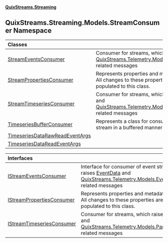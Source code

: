 #### [QuixStreams.Streaming](index.md 'index')

## QuixStreams.Streaming.Models.StreamConsumer Namespace

| Classes | |
| :--- | :--- |
| [StreamEventsConsumer](StreamEventsConsumer.md 'QuixStreams.Streaming.Models.StreamConsumer.StreamEventsConsumer') | Consumer for streams, which raises [EventData](EventData.md 'QuixStreams.Streaming.Models.EventData') and [QuixStreams.Telemetry.Models.EventDefinitions](https://docs.microsoft.com/en-us/dotnet/api/QuixStreams.Telemetry.Models.EventDefinitions 'QuixStreams.Telemetry.Models.EventDefinitions') related messages |
| [StreamPropertiesConsumer](StreamPropertiesConsumer.md 'QuixStreams.Streaming.Models.StreamConsumer.StreamPropertiesConsumer') | Represents properties and metadata of the stream.<br/>All changes to these properties are automatically populated to this class. |
| [StreamTimeseriesConsumer](StreamTimeseriesConsumer.md 'QuixStreams.Streaming.Models.StreamConsumer.StreamTimeseriesConsumer') | Consumer for streams, which raises [TimeseriesData](TimeseriesData.md 'QuixStreams.Streaming.Models.TimeseriesData') and [QuixStreams.Telemetry.Models.ParameterDefinitions](https://docs.microsoft.com/en-us/dotnet/api/QuixStreams.Telemetry.Models.ParameterDefinitions 'QuixStreams.Telemetry.Models.ParameterDefinitions') related messages |
| [TimeseriesBufferConsumer](TimeseriesBufferConsumer.md 'QuixStreams.Streaming.Models.StreamConsumer.TimeseriesBufferConsumer') | Represents a class for consuming data from a stream in a buffered manner. |
| [TimeseriesDataRawReadEventArgs](TimeseriesDataRawReadEventArgs.md 'QuixStreams.Streaming.Models.StreamConsumer.TimeseriesDataRawReadEventArgs') | |
| [TimeseriesDataReadEventArgs](TimeseriesDataReadEventArgs.md 'QuixStreams.Streaming.Models.StreamConsumer.TimeseriesDataReadEventArgs') | |

| Interfaces | |
| :--- | :--- |
| [IStreamEventsConsumer](IStreamEventsConsumer.md 'QuixStreams.Streaming.Models.StreamConsumer.IStreamEventsConsumer') | Interface for consumer of event streams, which raises [EventData](EventData.md 'QuixStreams.Streaming.Models.EventData') and [QuixStreams.Telemetry.Models.EventDefinitions](https://docs.microsoft.com/en-us/dotnet/api/QuixStreams.Telemetry.Models.EventDefinitions 'QuixStreams.Telemetry.Models.EventDefinitions') related messages |
| [IStreamPropertiesConsumer](IStreamPropertiesConsumer.md 'QuixStreams.Streaming.Models.StreamConsumer.IStreamPropertiesConsumer') | Represents properties and metadata of the stream.<br/>All changes to these properties are automatically populated to this class. |
| [IStreamTimeseriesConsumer](IStreamTimeseriesConsumer.md 'QuixStreams.Streaming.Models.StreamConsumer.IStreamTimeseriesConsumer') | Consumer for streams, which raises [TimeseriesData](TimeseriesData.md 'QuixStreams.Streaming.Models.TimeseriesData') and [QuixStreams.Telemetry.Models.ParameterDefinitions](https://docs.microsoft.com/en-us/dotnet/api/QuixStreams.Telemetry.Models.ParameterDefinitions 'QuixStreams.Telemetry.Models.ParameterDefinitions') related messages |

